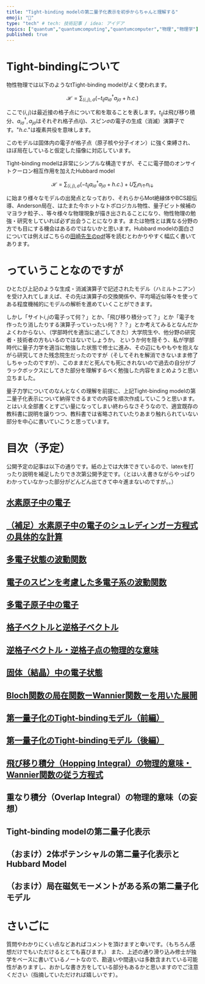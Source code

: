 ```yaml
---
title: "Tight-binding modelの第二量子化表示を初歩からちゃんと理解する"
emoji: "👶"
type: "tech" # tech: 技術記事 / idea: アイデア
topics: ["quantum","quantumcomputing","quantumcomputer","物理","物理学"]
published: true
---
```

# Tight-bindingについて
物性物理では以下のようなtTight-binding modelがよく使われます。

$$
\mathcal{H} = \sum_{\left <i,j \right>,\sigma }\left( -t_{ij}a^\dagger_{i\sigma }a_{j\sigma }   + h.c.\right)
$$

ここで$\left<i,j \right>$は最近接の格子点について和を取ることを表します。$t_{ij}$は飛び移り積分、$a^\dagger_{i\sigma },a_{j\sigma }$はそれぞれ格子点$i(j)$、スピン$\sigma$の電子の生成（消滅）演算子です。"$h.c.$"は複素共役を意味します。

このモデルは固体内の電子が格子点（原子核や分子イオン）に強く束縛され、ほぼ局在していると仮定した描像に対応しています。

Tight-binding modelは非常にシンプルな構造ですが、そこに電子間のオンサイトクーロン相互作用を加えたHubbard model

$$
\mathcal{H} = \sum_{\left <i,j \right>,\sigma }\left( -t_{ij}a^\dagger_{i\sigma }a_{j\sigma } + h.c. \right)  + U\sum_in_{i\uparrow}n_{i\downarrow}
$$

に始まり様々なモデルの出発点となっており、それらからMot絶縁体やBCS超伝導、Anderson局在、はたまた今ホットなトポロジカル物性、量子ビット候補のマヨラナ粒子、、等々様々な物理現象が描き出されることになり、物性物理の勉強・研究をしていれば必ず出会うことになります。または物性とは異なる分野の方でも目にする機会はあるのではないかと思います。Hubbard modelの面白さについては例えばこちらの[田崎先生のpdf](https://www.gakushuin.ac.jp/~881791/pdf/KBHubbard.pdf)等を読むとわかりやすく幅広く書いてあります。


# っていうことなのですが
ひとたび上記のような生成・消滅演算子で記述されたモデル（ハミルトニアン）を受け入れてしまえば、その先は演算子の交換関係や、平均場近似等々を使ってある程度機械的にモデルの解析を進めていくことができます。

しかし「サイト$i,j$の電子って何？」とか、「飛び移り積分って？」とか「電子を作ったり消したりする演算子っていったい何？？？」とか考えてみるとなんだかよくわからない、（学部時代を適当に過ごしてきた）大学院生や、他分野の研究者・技術者の方もいるのではないでしょうか。
というか何を隠そう、私が学部時代に量子力学を適当に勉強した状態で修士に進み、その辺にもやもやを抱えながら研究してきた残念院生だったのですが（そしてそれを解消できないまま修了しちゃったのですが）、このままだと死んでも死にきれないので過去の自分がブラックボックスにしてきた部分を理解するべく勉強した内容をまとめようと思い立ちました。

量子力学についてのなんとなくの理解を前提に、上記Tight-binding modelの第二量子化表示について納得できるまでの内容を順次作成していこうと思います。とはいえ全部書くとすごい量になってしまい終わらなさそうなので、適宜既存の教科書に説明を譲りつつ、教科書では省略されていたりあまり触れられていない部分を中心に書いていこうと思っています。

# 目次（予定）
公開予定の記事は以下の通りです。紙の上では大体できているので、latexを打ったり説明を補足したりでき次第公開予定です。（とはいえ書きながらやっぱりわかっていなかった部分がどんどん出てきて中々進まないのですが。。）

## [水素原子中の電子](https://zenn.dev/ponzumai/articles/tight-binding-model-hydrogen-atom)
## [（補足）水素原子中の電子のシュレディンガー方程式の具体的な計算](https://zenn.dev/ponzumai/articles/appendix-hidrogen-atom)
## [多電子状態の波動関数](https://zenn.dev/ponzumai/articles/tight-binding-model-many-electron)
## [電子のスピンを考慮した多電子系の波動関数](https://zenn.dev/ponzumai/articles/tight-binding-model-spin)
## [多電子原子中の電子](https://zenn.dev/ponzumai/articles/tight-binding-model-many-electron-atom)
## [格子ベクトルと逆格子ベクトル](https://zenn.dev/ponzumai/articles/tight-binding-model-lattice-vec)
## [逆格子ベクトル・逆格子点の物理的な意味](https://zenn.dev/ponzumai/articles/tight-binding-model-reciprocal-lattice)
## [固体（結晶）中の電子状態](https://zenn.dev/ponzumai/articles/tight-binding-model-electrons-in-solids)
## [Bloch関数の局在関数ーWannier関数ーを用いた展開](https://zenn.dev/ponzumai/articles/tight-binding-model-wannier-func)
## [第一量子化のTight-bindingモデル（前編）](https://zenn.dev/ponzumai/articles/tight-binding-model-1st-q-1)
## [第一量子化のTight-bindingモデル（後編）](https://zenn.dev/ponzumai/articles/tight-binding-model-1st-q-2)
## [飛び移り積分（Hopping Integral）の物理的意味・Wannier関数の従う方程式](https://zenn.dev/ponzumai/articles/tight-binding-model-hopping-int)
## 重なり積分（Overlap Integral）の物理的意味（の妄想）
## Tight-binding modelの第二量子化表示
## （おまけ）2体ポテンシャルの第二量子化表示とHubbard Model
## （おまけ）局在磁気モーメントがある系の第二量子化モデル

# さいごに
質問やわかりにくい点などあればコメントを頂けますと幸いです。（もちろん感想だけでもいただけるととても喜びます。）
また、上述の通り滑り込み修士が独学をベースに書いているノートなので、勘違いや間違いは多数含まれている可能性がありますし、おかしな書き方をしている部分もあるかと思いますのでご注意ください（指摘していただければ嬉しいです）。